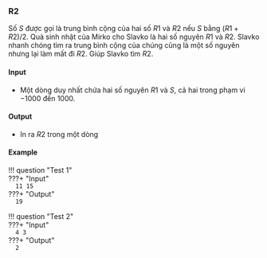 ### R2

Số $S$ được gọi là trung bình cộng của hai số $R1$ và $R2$ nếu $S$ bằng $(R1+R2)/2$. Quà sinh nhật của Mirko cho Slavko là hai số nguyên $R1$ và $R2$. Slavko nhanh chóng tìm ra trung bình cộng của chúng cũng là một số nguyên nhưng lại làm mất đi $R2$. Giúp Slavko tìm $R2$.

#### Input 
- Một dòng duy nhất chứa hai số nguyên $R1$ và $S$, cả hai trong phạm vi $-1000$ đến $1000$.  

#### Output
- In ra $R2$ trong một dòng


#### Example  

!!! question "Test 1"  
    ???+ "Input"  
        ```  
        11 15
        ```  
    ???+ "Output"  
        ```  
        19
        ```  


!!! question "Test 2"  
    ???+ "Input"  
        ```  
        4 3 
        ```  
    ???+ "Output"  
        ```  
        2
        ```  